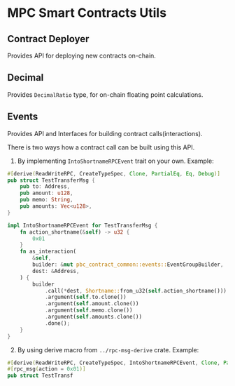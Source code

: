 # MPC Smart Contracts Utils

## Contract Deployer

Provides API for deploying new contracts on-chain.

## Decimal

Provides `DecimalRatio` type, for on-chain floating point calculations.

## Events

Provides API and Interfaces for building contract calls(interactions).

There is two ways how a contract call can be built using this API.

1. By implementing `IntoShortnameRPCEvent` trait on your own. Example:

```rust
#[derive(ReadWriteRPC, CreateTypeSpec, Clone, PartialEq, Eq, Debug)]
pub struct TestTransferMsg {
    pub to: Address,
    pub amount: u128,
    pub memo: String,
    pub amounts: Vec<u128>,
}

impl IntoShortnameRPCEvent for TestTransferMsg {
    fn action_shortname(&self) -> u32 {
        0x01
    }
    fn as_interaction(
        &self,
        builder: &mut pbc_contract_common::events::EventGroupBuilder,
        dest: &Address,
    ) {
        builder
            .call(*dest, Shortname::from_u32(self.action_shortname()))
            .argument(self.to.clone())
            .argument(self.amount.clone())
            .argument(self.memo.clone())
            .argument(self.amounts.clone())
            .done();
    }
}
```

2. By using derive macro from `../rpc-msg-derive` crate. Example:
```rust
#[derive(ReadWriteRPC, CreateTypeSpec, IntoShortnameRPCEvent, Clone, PartialEq, Eq, Debug)]
#[rpc_msg(action = 0x01)]
pub struct TestTransf